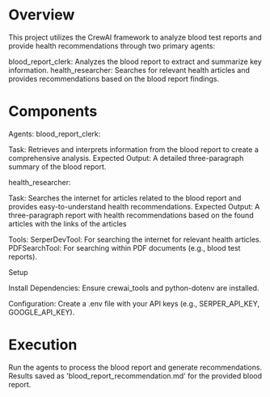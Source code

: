 # Overview
This project utilizes the CrewAI framework to analyze blood test reports and provide health recommendations through two primary agents:

blood_report_clerk: Analyzes the blood report to extract and summarize key information.
health_researcher: Searches for relevant health articles and provides recommendations based on the blood report findings.

# Components

Agents:
blood_report_clerk:

Task: Retrieves and interprets information from the blood report to create a comprehensive analysis.
Expected Output: A detailed three-paragraph summary of the blood report.


health_researcher:

Task: Searches the internet for articles related to the blood report and provides easy-to-understand health recommendations.
Expected Output: A three-paragraph report with health recommendations based on the found articles with the links of the articles

Tools:
    SerperDevTool: For searching the internet for relevant health articles.
    PDFSearchTool: For searching within PDF documents (e.g., blood test reports).

Setup

Install Dependencies:
Ensure crewai_tools and python-dotenv are installed.

Configuration:
Create a .env file with your API keys (e.g., SERPER_API_KEY, GOOGLE_API_KEY).

# Execution

Run the agents to process the blood report and generate recommendations. Results saved as 'blood_report_recommendation.md' for the provided blood report.
